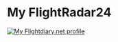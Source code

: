 # My FlightRadar24
<a href="https://my.flightradar24.com/diogomartins"><img src="https://banners-my.flightradar24.com/diogomartins.png" alt="My Flightdiary.net profile" /></a>

